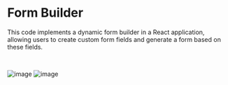 # Form Builder

This code implements a dynamic form builder in a React application, allowing users to create custom form fields and generate a form based on these fields.

<br>

![image](https://github.com/azlibdar/r-form-builder/assets/121456353/23a87f55-b7f7-41ea-8f1e-e7643376e5d0)
![image](https://github.com/azlibdar/r-form-builder/assets/121456353/369e9394-acbb-4155-9309-3c7299364f6c)
